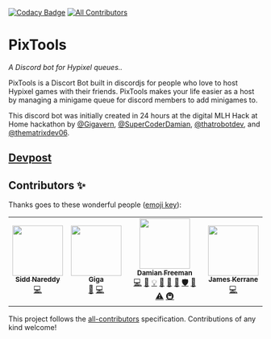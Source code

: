 [![Codacy Badge](https://api.codacy.com/project/badge/Grade/8755fad425e049b9b55ea0e40d9a3c60)](https://app.codacy.com/gh/P2PHackClub/PixTools?utm_source=github.com&utm_medium=referral&utm_content=P2PHackClub/PixTools&utm_campaign=Badge_Grade_Dashboard) <!-- ALL-CONTRIBUTORS-BADGE:START - Do not remove or modify this section --> [![All Contributors](https://img.shields.io/badge/all_contributors-4-orange.svg?style=flat-square)](#contributors-) <!-- ALL-CONTRIBUTORS-BADGE:END -->

# PixTools
*A Discord bot for Hypixel queues..*

PixTools is a Discort Bot built in discordjs for people who love to host Hypixel games with their friends. PixTools makes your life easier as a host by managing a minigame queue for discord members to add minigames to.

This discord bot was initially created in 24 hours at the digital MLH Hack at Home hackathon by [@Gigavern](https://github.com/Gigavern), [@SuperCoderDamian](https://github.com/SuperCoderDamian), [@thatrobotdev](https://github.com/thatrobotdev), and [@thematrixdev06](https://github.com/thematrixdev06). 

## [Devpost](https://devpost.com/software/pixtools-a-discord-bot-for-hypixel-queues)

## Contributors ✨

Thanks goes to these wonderful people ([emoji key](https://allcontributors.org/docs/en/emoji-key)):

<!-- ALL-CONTRIBUTORS-LIST:START - Do not remove or modify this section -->
<!-- prettier-ignore-start -->
<!-- markdownlint-disable -->
<table>
  <tr>
    <td align="center"><a href="https://github.com/thematrixdev06"><img src="https://avatars3.githubusercontent.com/u/58618229?v=4" width="100px;" alt=""/><br /><sub><b>Sidd Nareddy</b></sub></a><br /><a href="https://github.com/P2PHackClub/PixTools/commits?author=thematrixdev06" title="Code">💻</a></td>
    <td align="center"><a href="https://github.com/Gigavern"><img src="https://avatars0.githubusercontent.com/u/34492600?v=4" width="100px;" alt=""/><br /><sub><b>Giga</b></sub></a><br /><a href="#design-Gigavern" title="Design">🎨</a> <a href="https://github.com/P2PHackClub/PixTools/commits?author=Gigavern" title="Code">💻</a></td>
    <td align="center"><a href="https://scorz.me"><img src="https://avatars3.githubusercontent.com/u/59120701?v=4" width="100px;" alt=""/><br /><sub><b>Damian Freeman</b></sub></a><br /><a href="https://github.com/P2PHackClub/PixTools/commits?author=SuperCoderDamian" title="Code">💻</a> <a href="https://github.com/P2PHackClub/PixTools/issues?q=author%3ASuperCoderDamian" title="Bug reports">🐛</a> <a href="#example-SuperCoderDamian" title="Examples">💡</a> <a href="#ideas-SuperCoderDamian" title="Ideas, Planning, & Feedback">🤔</a> <a href="#maintenance-SuperCoderDamian" title="Maintenance">🚧</a> <a href="#projectManagement-SuperCoderDamian" title="Project Management">📆</a> <a href="#security-SuperCoderDamian" title="Security">🛡️</a> <a href="#tool-SuperCoderDamian" title="Tools">🔧</a> <a href="https://github.com/P2PHackClub/PixTools/commits?author=SuperCoderDamian" title="Tests">⚠️</a> <a href="#infra-SuperCoderDamian" title="Infrastructure (Hosting, Build-Tools, etc)">🚇</a></td>
    <td align="center"><a href="http://thatrobot.dev"><img src="https://avatars0.githubusercontent.com/u/18013689?v=4" width="100px;" alt=""/><br /><sub><b>James Kerrane</b></sub></a><br /><a href="https://github.com/P2PHackClub/PixTools/commits?author=thatrobotdev" title="Code">💻</a></td>
  </tr>
</table>

<!-- markdownlint-enable -->
<!-- prettier-ignore-end -->
<!-- ALL-CONTRIBUTORS-LIST:END -->

This project follows the [all-contributors](https://github.com/all-contributors/all-contributors) specification. Contributions of any kind welcome!
